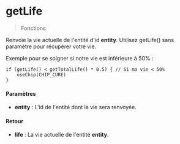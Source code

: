 # getLife
> Fonctions

Renvoie la vie actuelle de l'entité d'id <b>entity</b>.
Utilisez getLife() sans paramètre pour récupérer votre vie.

Exemple pour se soigner si notre vie est inférieure à 50% :
```
if (getLife() < getTotalLife() * 0.5) { // Si ma vie < 50%
	useChip(CHIP_CURE)
}
```

#### Paramètres

- **entity** : L'id de l'entité dont la vie sera renvoyée.

#### Retour

- **life** : La vie actuelle de l'entité <b>entity</b>.



